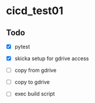 # cicd_test01

## Todo

- [x] pytest
- [x] skicka setup for gdrive access
- [ ] copy from gdrive
- [ ] copy to gdrive
- [ ] exec build script

